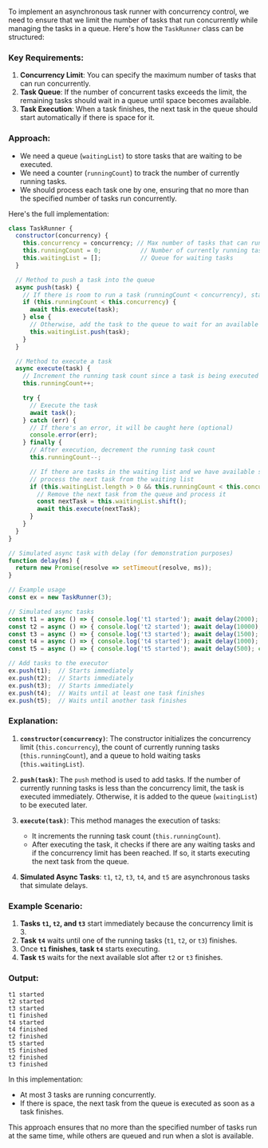 To implement an asynchronous task runner with concurrency control, we need to ensure that we limit the number of tasks that run concurrently while managing the tasks in a queue. Here's how the `TaskRunner` class can be structured:

### Key Requirements:
1. **Concurrency Limit**: You can specify the maximum number of tasks that can run concurrently.
2. **Task Queue**: If the number of concurrent tasks exceeds the limit, the remaining tasks should wait in a queue until space becomes available.
3. **Task Execution**: When a task finishes, the next task in the queue should start automatically if there is space for it.

### Approach:
- We need a queue (`waitingList`) to store tasks that are waiting to be executed.
- We need a counter (`runningCount`) to track the number of currently running tasks.
- We should process each task one by one, ensuring that no more than the specified number of tasks run concurrently.

Here's the full implementation:

```javascript
class TaskRunner {
  constructor(concurrency) {
    this.concurrency = concurrency; // Max number of tasks that can run concurrently
    this.runningCount = 0;           // Number of currently running tasks
    this.waitingList = [];           // Queue for waiting tasks
  }

  // Method to push a task into the queue
  async push(task) {
    // If there is room to run a task (runningCount < concurrency), start executing it
    if (this.runningCount < this.concurrency) {
      await this.execute(task);
    } else {
      // Otherwise, add the task to the queue to wait for an available slot
      this.waitingList.push(task);
    }
  }

  // Method to execute a task
  async execute(task) {
    // Increment the running task count since a task is being executed
    this.runningCount++;

    try {
      // Execute the task
      await task();
    } catch (err) {
      // If there's an error, it will be caught here (optional)
      console.error(err);
    } finally {
      // After execution, decrement the running task count
      this.runningCount--;

      // If there are tasks in the waiting list and we have available slots,
      // process the next task from the waiting list
      if (this.waitingList.length > 0 && this.runningCount < this.concurrency) {
        // Remove the next task from the queue and process it
        const nextTask = this.waitingList.shift();
        await this.execute(nextTask);
      }
    }
  }
}

// Simulated async task with delay (for demonstration purposes)
function delay(ms) {
  return new Promise(resolve => setTimeout(resolve, ms));
}

// Example usage
const ex = new TaskRunner(3);

// Simulated async tasks
const t1 = async () => { console.log('t1 started'); await delay(2000); console.log('t1 finished'); };
const t2 = async () => { console.log('t2 started'); await delay(10000); console.log('t2 finished'); };
const t3 = async () => { console.log('t3 started'); await delay(1500); console.log('t3 finished'); };
const t4 = async () => { console.log('t4 started'); await delay(1000); console.log('t4 finished'); };
const t5 = async () => { console.log('t5 started'); await delay(500); console.log('t5 finished'); };

// Add tasks to the executor
ex.push(t1);  // Starts immediately
ex.push(t2);  // Starts immediately
ex.push(t3);  // Starts immediately
ex.push(t4);  // Waits until at least one task finishes
ex.push(t5);  // Waits until another task finishes
```

### Explanation:
1. **`constructor(concurrency)`**: The constructor initializes the concurrency limit (`this.concurrency`), the count of currently running tasks (`this.runningCount`), and a queue to hold waiting tasks (`this.waitingList`).
   
2. **`push(task)`**: The `push` method is used to add tasks. If the number of currently running tasks is less than the concurrency limit, the task is executed immediately. Otherwise, it is added to the queue (`waitingList`) to be executed later.

3. **`execute(task)`**: This method manages the execution of tasks:
   - It increments the running task count (`this.runningCount`).
   - After executing the task, it checks if there are any waiting tasks and if the concurrency limit has been reached. If so, it starts executing the next task from the queue.

4. **Simulated Async Tasks**: `t1`, `t2`, `t3`, `t4`, and `t5` are asynchronous tasks that simulate delays.

### Example Scenario:

1. **Tasks `t1`, `t2`, and `t3`** start immediately because the concurrency limit is 3.
2. **Task `t4`** waits until one of the running tasks (`t1`, `t2`, or `t3`) finishes.
3. Once **`t1` finishes**, **task `t4`** starts executing.
4. **Task `t5`** waits for the next available slot after `t2` or `t3` finishes.

### Output:

```plaintext
t1 started
t2 started
t3 started
t1 finished
t4 started
t4 finished
t2 finished
t5 started
t5 finished
t2 finished
t3 finished
```

In this implementation:
- At most 3 tasks are running concurrently.
- If there is space, the next task from the queue is executed as soon as a task finishes.

This approach ensures that no more than the specified number of tasks run at the same time, while others are queued and run when a slot is available.